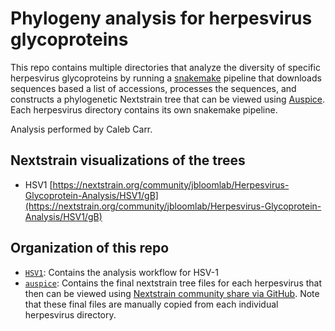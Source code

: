 # Phylogeny analysis for herpesvirus glycoproteins

This repo contains multiple directories that analyze the diversity of specific herpesvirus glycoproteins by running a [snakemake](https://snakemake.readthedocs.io/) pipeline that downloads sequences based a list of accessions, processes the sequences, and constructs a phylogenetic Nextstrain tree that can be viewed using [Auspice](https://auspice.us/). Each herpesvirus directory contains its own snakemake pipeline. 

Analysis performed by Caleb Carr.

## Nextstrain visualizations of the trees

- HSV1 [https://nextstrain.org/community/jbloomlab/Herpesvirus-Glycoprotein-Analysis/HSV1/gB](https://nextstrain.org/community/jbloomlab/Herpesvirus-Glycoprotein-Analysis/HSV1/gB)

## Organization of this repo

- [`HSV1`](HSV1/): Contains the analysis workflow for HSV-1
- [`auspice`](auspice/): Contains the final nextstrain tree files for each herpesvirus that then can be viewed using [Nextstrain community share via GitHub](https://docs.nextstrain.org/en/latest/guides/share/community-builds.html). Note that these final files are manually copied from each individual herpesvirus directory.